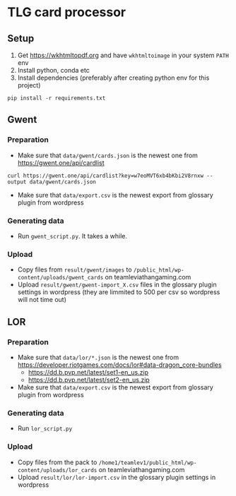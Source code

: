 # TLG card processor

## Setup
1) Get https://wkhtmltopdf.org and have `wkhtmltoimage` in your system `PATH` env 
2) Install python, conda etc 
3) Install dependencies (preferably after creating python env for this project)
```
pip install -r requirements.txt
```

## Gwent

### Preparation
* Make sure that `data/gwent/cards.json` is the newest one from https://gwent.one/api/cardlist
```
curl https://gwent.one/api/cardlist?key=w7eoMVT6xb4bKbi2V8rnxw --output data/gwent/cards.json
```
* Make sure that `data/export.csv` is the newest export from glossary plugin from wordpress

### Generating data 
* Run `gwent_script.py`. It takes a while.

### Upload
* Copy files from `result/gwent/images` to `/public_html/wp-content/uploads/gwent_cards` on teamleviathangaming.com
* Upload `result/gwent/gwent-import_X.csv` files in the glossary plugin settings in wordpress (they are limmited to 500 per csv so wordpress will not time out)

## LOR
### Preparation
* Make sure that `data/lor/*.json` is the newest one from https://developer.riotgames.com/docs/lor#data-dragon_core-bundles 
    *  https://dd.b.pvp.net/latest/set1-en_us.zip 
    *  https://dd.b.pvp.net/latest/set2-en_us.zip 
* Make sure that `data/export.csv` is the newest export from glossary plugin from wordpress

### Generating data 
* Run `lor_script.py`

### Upload
* Copy files from the pack to `/home1/teamlev1/public_html/wp-content/uploads/lor_cards` on teamleviathangaming.com
* Upload `result/lor/lor-import.csv` in the glossary plugin settings in wordpress